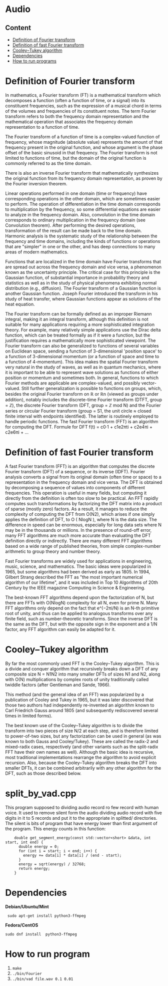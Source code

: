 # Audio
## Content
* [Definition of Fourier transform](#def)
* [Definition of fast Fourier transform](#deffft)
* [Cooley–Tukey algorithm](#ctl)
* [Dependencies](#dependencies)
* [How to run programs](#run)

# <a name="def"></a> Definition of Fourier transform
In mathematics, a Fourier transform (FT) is a mathematical transform which decomposes a function (often a function of time, or a signal) into its constituent frequencies, such as the expression of a musical chord in terms of the volumes and frequencies of its constituent notes. The term Fourier transform refers to both the frequency domain representation and the mathematical operation that associates the frequency domain representation to a function of time.

The Fourier transform of a function of time is a complex-valued function of frequency, whose magnitude (absolute value) represents the amount of that frequency present in the original function, and whose argument is the phase offset of the basic sinusoid in that frequency. The Fourier transform is not limited to functions of time, but the domain of the original function is commonly referred to as the time domain. 

There is also an inverse Fourier transform that mathematically synthesizes the original function from its frequency domain representation, as proven by the Fourier inversion theorem. 

Linear operations performed in one domain (time or frequency) have corresponding operations in the other domain, which are sometimes easier to perform. The operation of differentiation in the time domain corresponds to multiplication by the frequency, so some differential equations are easier to analyze in the frequency domain. Also, convolution in the time domain corresponds to ordinary multiplication in the frequency domain (see Convolution theorem). After performing the desired operations, transformation of the result can be made back to the time domain. Harmonic analysis is the systematic study of the relationship between the frequency and time domains, including the kinds of functions or operations that are "simpler" in one or the other, and has deep connections to many areas of modern mathematics.

Functions that are localized in the time domain have Fourier transforms that are spread out across the frequency domain and vice versa, a phenomenon known as the uncertainty principle. The critical case for this principle is the Gaussian function, of substantial importance in probability theory and statistics as well as in the study of physical phenomena exhibiting normal distribution (e.g., diffusion). The Fourier transform of a Gaussian function is another Gaussian function. Joseph Fourier introduced the transform in his study of heat transfer, where Gaussian functions appear as solutions of the heat equation.

The Fourier transform can be formally defined as an improper Riemann integral, making it an integral transform, although this definition is not suitable for many applications requiring a more sophisticated integration theory. For example, many relatively simple applications use the Dirac delta function, which can be treated formally as if it were a function, but the justification requires a mathematically more sophisticated viewpoint. The Fourier transform can also be generalized to functions of several variables on Euclidean space, sending a function of 3-dimensional 'position space' to a function of 3-dimensional momentum (or a function of space and time to a function of 4-momentum). This idea makes the spatial Fourier transform very natural in the study of waves, as well as in quantum mechanics, where it is important to be able to represent wave solutions as functions of either position or momentum and sometimes both. In general, functions to which Fourier methods are applicable are complex-valued, and possibly vector-valued. Still further generalization is possible to functions on groups, which, besides the original Fourier transform on ℝ or ℝn (viewed as groups under addition), notably includes the discrete-time Fourier transform (DTFT, group = ℤ), the discrete Fourier transform (DFT, group = ℤ mod N) and the Fourier series or circular Fourier transform (group = S1, the unit circle ≈ closed finite interval with endpoints identified). The latter is routinely employed to handle periodic functions. 
The fast Fourier transform (FFT) is an algorithm for computing the DFT. 
Formule for DFT
f(t) = c0·1 + c1e2πti + c2e4πi + c2e6πi + ...

# <a name="deffft"></a> Definition of fast Fourier transform
A fast Fourier transform (FFT) is an algorithm that computes the discrete Fourier transform (DFT) of a sequence, or its inverse (IDFT). Fourier analysis converts a signal from its original domain (often time or space) to a representation in the frequency domain and vice versa. The DFT is obtained by decomposing a sequence of values into components of different frequencies. This operation is useful in many fields, but computing it directly from the definition is often too slow to be practical. An FFT rapidly computes such transformations by factorizing the DFT matrix into a product of sparse (mostly zero) factors. As a result, it manages to reduce the complexity of computing the DFT from O(N2), which arises if one simply applies the definition of DFT, to O ( NlogN ), where N  is the data size. The difference in speed can be enormous, especially for long data sets where N may be in the thousands or millions. In the presence of round-off error, many FFT algorithms are much more accurate than evaluating the DFT definition directly or indirectly. There are many different FFT algorithms based on a wide range of published theories, from simple complex-number arithmetic to group theory and number theory.

Fast Fourier transforms are widely used for applications in engineering, music, science, and mathematics. The basic ideas were popularized in 1965, but some algorithms had been derived as early as 1805. In 1994, Gilbert Strang described the FFT as "the most important numerical algorithm of our lifetime", and it was included in Top 10 Algorithms of 20th Century by the IEEE magazine Computing in Science & Engineering.

The best-known FFT algorithms depend upon the factorization of N, but there are FFTs with O(NlogN) complexity for all N, even for prime N. Many FFT algorithms only depend on the fact that e^(−2πi/N)  is an N-th primitive root of unity, and thus can be applied to analogous transforms over any finite field, such as number-theoretic transforms. Since the inverse DFT is the same as the DFT, but with the opposite sign in the exponent and a 1/N factor, any FFT algorithm can easily be adapted for it. 

# <a name="ctl"></a> Cooley–Tukey algorithm

By far the most commonly used FFT is the Cooley–Tukey algorithm. This is a divide and conquer algorithm that recursively breaks down a DFT of any composite size N = N1N2 into many smaller DFTs of sizes N1 and N2, along with O(N) multiplications by complex roots of unity traditionally called twiddle factors (after Gentleman and Sande, 1966).

This method (and the general idea of an FFT) was popularized by a publication of Cooley and Tukey in 1965, but it was later discovered that those two authors had independently re-invented an algorithm known to Carl Friedrich Gauss around 1805 (and subsequently rediscovered several times in limited forms).

The best known use of the Cooley–Tukey algorithm is to divide the transform into two pieces of size N/2 at each step, and is therefore limited to power-of-two sizes, but any factorization can be used in general (as was known to both Gauss and Cooley/Tukey). These are called the radix-2 and mixed-radix cases, respectively (and other variants such as the split-radix FFT have their own names as well). Although the basic idea is recursive, most traditional implementations rearrange the algorithm to avoid explicit recursion. Also, because the Cooley–Tukey algorithm breaks the DFT into smaller DFTs, it can be combined arbitrarily with any other algorithm for the DFT, such as those described below. 

# split_by_vad.cpp
This program supposed to dividing audio record ro few record with human voice.
It used to remove silent form the audio dividing audio record with five digits in it to 5 records and put it to the appropriate in splitted/ directories.
The silent is bits of program that have energy lower than first argument of the program.
This energy counts in this function:

```    
    double get_segment_energy(const std::vector<short> &data, int start, int end) {
      double energy = 0;
      for (int i = start; i < end; i++) {
        energy += data[i] * data[i] / (end - start);
      }
      energy = sqrt(energy) / 32768;
      return energy;
    } 
```

# <a name="dependencies"></a> Dependencies
**Debian/Ubuntu/Mint**

``` sudo apt-get install python3-ffmpeg```

**Fedora/CentOS**

```sudo dnf install  python3-ffmpeg```

# <a name="run"></a> How to run program
1) ```make```
2) ```./bin/Fourier```
3) ```./bin/vad file.wav 0.1 0.01 ```
